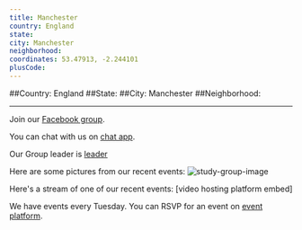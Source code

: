 ```yaml
---
title: Manchester
country: England
state: 
city: Manchester
neighborhood: 
coordinates: 53.47913, -2.244101
plusCode:
---
```


##Country: England
##State: 
##City: Manchester
##Neighborhood: 
*****
Join our [Facebook group](https://www.facebook.com/groups/free.code.camp.manchester).

You can chat with us on [chat app]().

Our Group leader is [leader]()

Here are some pictures from our recent events:
![study-group-image]()

Here's a stream of one of our recent events:
[video hosting platform embed]

We have events every Tuesday. You can RSVP for an event on [event platform]().
